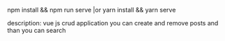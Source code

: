 npm install && npm run serve
|or
yarn install && yarn serve


description: vue js crud application you can create and remove posts and than you can search 
